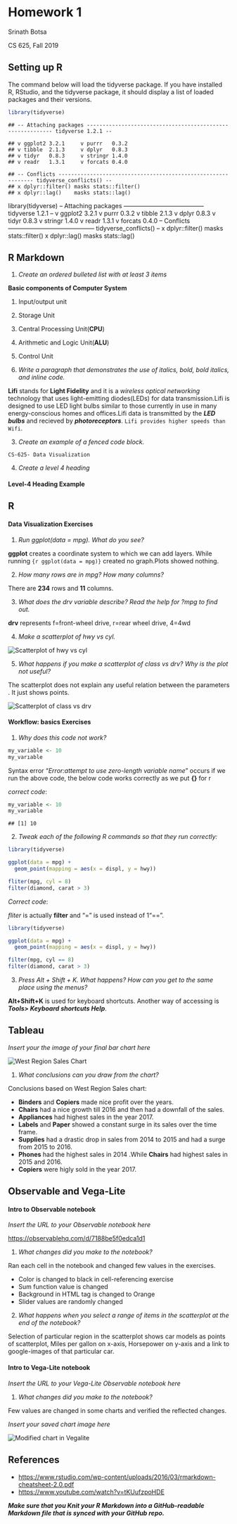 Homework 1
================
Srinath Botsa

CS 625, Fall 2019

## Setting up R

The command below will load the tidyverse package. If you have installed
R, RStudio, and the tidyverse package, it should display a list of
loaded packages and their
    versions.

``` r
library(tidyverse)
```

    ## -- Attaching packages ----------------------------------------------------------- tidyverse 1.2.1 --

    ## v ggplot2 3.2.1     v purrr   0.3.2
    ## v tibble  2.1.3     v dplyr   0.8.3
    ## v tidyr   0.8.3     v stringr 1.4.0
    ## v readr   1.3.1     v forcats 0.4.0

    ## -- Conflicts -------------------------------------------------------------- tidyverse_conflicts() --
    ## x dplyr::filter() masks stats::filter()
    ## x dplyr::lag()    masks stats::lag()

library(tidyverse) – Attaching packages ————————————— tidyverse 1.2.1 –
v ggplot2 3.2.1 v purrr 0.3.2 v tibble 2.1.3 v dplyr 0.8.3 v tidyr 0.8.3
v stringr 1.4.0 v readr 1.3.1 v forcats 0.4.0 – Conflicts ——————————————
tidyverse\_conflicts() – x dplyr::filter() masks stats::filter() x
dplyr::lag() masks stats::lag()

## R Markdown

1.  *Create an ordered bulleted list with at least 3 items*

**Basic components of Computer System**

1.  Input/output unit

2.  Storage Unit

3.  Central Processing Unit(**CPU**)

4.  Arithmetic and Logic Unit(**ALU**)

5.  Control Unit

6.  *Write a paragraph that demonstrates the use of italics, bold, bold
    italics, and inline code.*

**Lifi** stands for **Light Fidelity** and it is a *wireless optical
networking* technology that uses light-emitting diodes(LEDs) for data
transmission.Lifi is designed to use LED light bulbs similar to those
currently in use in many energy-conscious homes and offices.Lifi data is
transmitted by the ***LED bulbs*** and recieved by ***photoreceptors***.
`Lifi provides higher speeds than Wifi`.

3.  *Create an example of a fenced code block.*

<!-- end list -->

    CS-625- Data Visualization

4.  *Create a level 4 heading*

#### Level-4 Heading Example

## R

#### Data Visualization Exercises

1.  *Run ggplot(data = mpg). What do you see?*

**ggplot** creates a coordinate system to which we can add layers. While
running `{r ggplot(data = mpg)}` created no graph.Plots showed nothing.

2.  *How many rows are in mpg? How many columns?*

There are **234** rows and **11** columns.

3.  *What does the drv variable describe? Read the help for ?mpg to find
    out.*

**drv** represents f=front-wheel drive, r=rear wheel drive, 4=4wd

4.  *Make a scatterplot of hwy vs cyl.*

![Scatterplot of hwy vs cyl](Images/Rplot-hwyvscyl.png)

5.  *What happens if you make a scatterplot of class vs drv? Why is the
    plot not useful?*

The scatterplot does not explain any useful relation between the
parameters . It just shows points.

![Scatterplot of class vs drv](Images/Rplot-classvsdrv.png)

#### Workflow: basics Exercises

1.  *Why does this code not work?*

<!-- end list -->

``` r
my_variable <- 10
my_varıable
```

Syntax error “*Error:attempt to use zero-length variable name*” occurs
if we run the above code, the below code works correctly as we put
**{}** for r

*correct code*:

``` r
my_variable <- 10
my_variable
```

    ## [1] 10

2.  *Tweak each of the following R commands so that they run correctly:*

<!-- end list -->

``` r
library(tidyverse)

ggplot(data = mpg) + 
  geom_point(mapping = aes(x = displ, y = hwy))

fliter(mpg, cyl = 8)
filter(diamond, carat > 3)
```

*Correct code*:

*fliter* is actually **filter** and “=” is used instead of 1“==”.

``` r
library(tidyverse)

ggplot(data = mpg) + 
  geom_point(mapping = aes(x = displ, y = hwy))

filter(mpg, cyl == 8)
filter(diamond, carat > 3)
```

3.  *Press Alt + Shift + K. What happens? How can you get to the same
    place using the menus?*

**Alt+Shift+K** is used for keyboard shortcuts. Another way of accessing
is ***Tools\> Keyboard shortcuts Help***.

## Tableau

*Insert your the image of your final bar chart here*

![West Region Sales Chart](Images/WestRegionSales.png)

1.  *What conclusions can you draw from the chart?*

Conclusions based on West Region Sales chart:

  - **Binders** and **Copiers** made nice profit over the years.
  - **Chairs** had a nice growth till 2016 and then had a downfall of
    the sales.
  - **Appliances** had highest sales in the year 2017.
  - **Labels** and **Paper** showed a constant surge in its sales over
    the time frame.
  - **Supplies** had a drastic drop in sales from 2014 to 2015 and had a
    surge from 2015 to 2016.
  - **Phones** had the highest sales in 2014 .While **Chairs** had
    highest sales in 2015 and 2016.
  - **Copiers** were higly sold in the year 2017.

## Observable and Vega-Lite

#### Intro to Observable notebook

*Insert the URL to your Observable notebook here*

<https://observablehq.com/d/7188be5f0edca1d1>

1.  *What changes did you make to the notebook?*

Ran each cell in the notebook and changed few values in the exercises.

  - Color is changed to black in cell-referencing exercise
  - Sum function value is changed
  - Background in HTML tag is changed to Orange
  - Slider values are randomly changed

<!-- end list -->

2.  *What happens when you select a range of items in the scatterplot at
    the end of the notebook?*

Selection of particular region in the scatterplot shows car models as
points of scatterplot, Miles per gallon on x-axis, Horsepower on y-axis
and a link to google-images of that particular car.

#### Intro to Vega-Lite notebook

*Insert the URL to your Vega-Lite Observable notebook here*

1.  *What changes did you make to the notebook?*

Few values are changed in some charts and verified the reflected
changes.

*Insert your saved chart image here*

![Modified chart in
    Vegalite](Images/vegalite-modifiedchart.png)

## References

  - <https://www.rstudio.com/wp-content/uploads/2016/03/rmarkdown-cheatsheet-2.0.pdf>
  - <https://www.youtube.com/watch?v=tKUufzpoHDE>

***Make sure that you Knit your R Markdown into a GitHub-readable
Markdown file that is synced with your GitHub repo.***
